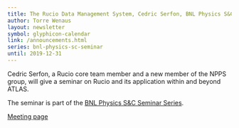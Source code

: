 ```yaml
---
title: The Rucio Data Management System, Cedric Serfon, BNL Physics S&C Seminar, November 20 2019
author: Torre Wenaus
layout: newsletter
symbol: glyphicon-calendar
link: /announcements.html
series: bnl-physics-sc-seminar
until: 2019-12-31
---
```


Cedric Serfon, a Rucio core team member and a new member of the NPPS group, will give a seminar on Rucio and its application within and beyond ATLAS.

The seminar is part of the [BNL Physics S&C Seminar Series](http://npps.bnl.gov/seminars.html).

[Meeting page](https://indico.bnl.gov/event/7073/)
